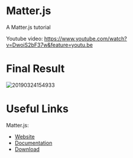 # Matter.js

A Matter.js tutorial

Youtube video: https://www.youtube.com/watch?v=DwoiS2bF37w&feature=youtu.be  

# Final Result

![20190324154933](https://user-images.githubusercontent.com/44285344/54881110-c9b3de00-4e4c-11e9-87ce-787793d461d0.gif)

# Useful Links

Matter.js:
  * [Website](http://brm.io/matter-js/)  
  * [Documentation](http://brm.io/matter-js/docs/)  
  * [Download](https://github.com/liabru/matter-js#install)
